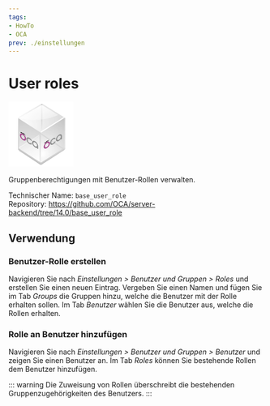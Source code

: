 ```yaml
---
tags:
- HowTo
- OCA
prev: ./einstellungen
---
```

# User roles
![icon_oca_app](assets/icon_oca_app.png)

Gruppenberechtigungen mit Benutzer-Rollen verwalten.

Technischer Name: `base_user_role`\
Repository: <https://github.com/OCA/server-backend/tree/14.0/base_user_role>

## Verwendung

### Benutzer-Rolle erstellen

Navigieren Sie nach *Einstellungen > Benutzer und Gruppen > Roles* und erstellen Sie einen neuen Eintrag. Vergeben Sie einen Namen und fügen Sie im Tab *Groups* die Gruppen hinzu, welche die Benutzer mit der Rolle erhalten sollen. Im Tab *Benutzer* wählen Sie die Benutzer aus, welche die Rollen erhalten.

### Rolle an Benutzer hinzufügen

Navigieren Sie nach *Einstellungen > Benutzer und Gruppen > Benutzer* und zeigen Sie einen Benutzer an. Im Tab *Roles* können Sie bestehende Rollen dem Benutzer hinzufügen.

::: warning
Die Zuweisung von Rollen überschreibt die bestehenden Gruppenzugehörigkeiten des Benutzers. 
:::